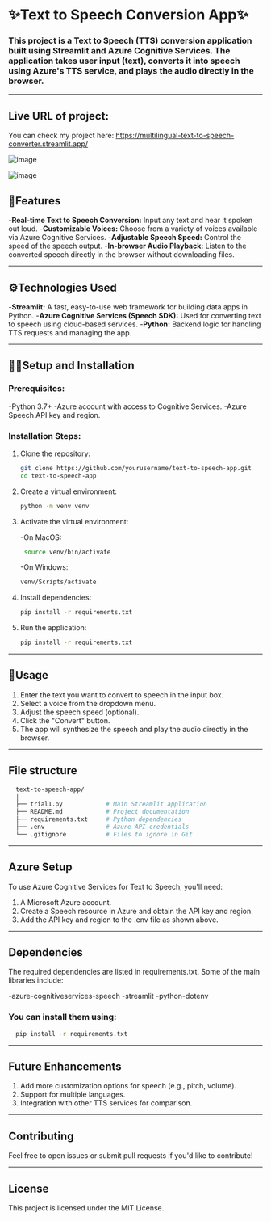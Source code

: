 # ✨Text to Speech Conversion App✨

### This project is a Text to Speech (TTS) conversion application built using Streamlit and Azure Cognitive Services. The application takes user input (text), converts it into speech using Azure's TTS service, and plays the audio directly in the browser.

---

## Live URL of project:

You can check my project here: https://multilingual-text-to-speech-converter.streamlit.app/

![image](https://github.com/user-attachments/assets/c7f762c0-8144-41e0-a91a-cb44766b4418)

![image](https://github.com/user-attachments/assets/299bbd42-d194-40c5-b137-048d82335837)

## 🚀Features

-**Real-time Text to Speech Conversion:** Input any text and hear it spoken out loud.
-**Customizable Voices:** Choose from a variety of voices available via Azure Cognitive Services.
-**Adjustable Speech Speed:** Control the speed of the speech output.
-**In-browser Audio Playback:** Listen to the converted speech directly in the browser without downloading files.

---

## ⚙️Technologies Used

-**Streamlit:** A fast, easy-to-use web framework for building data apps in Python.
-**Azure Cognitive Services (Speech SDK):** Used for converting text to speech using cloud-based services.
-**Python:** Backend logic for handling TTS requests and managing the app.

---

## 🫴🏻Setup and Installation

### Prerequisites:

-Python 3.7+
-Azure account with access to Cognitive Services.
-Azure Speech API key and region.

### Installation Steps:

1. Clone the repository:

    ```bash
    git clone https://github.com/yourusername/text-to-speech-app.git
    cd text-to-speech-app
    ```

2. Create a virtual environment:

   ```bash
   python -m venv venv
   ```

3. Activate the virtual environment:

   -On MacOS:
   
   ```bash
    source venv/bin/activate
   ```
   
   -On Windows:

    ```bash
    venv/Scripts/activate
    ```

5. Install dependencies:

   ```bash
   pip install -r requirements.txt
   ```

6. Run the application:

   ```bash
   pip install -r requirements.txt
   ```
---

## 👤Usage

1. Enter the text you want to convert to speech in the input box.
2. Select a voice from the dropdown menu.
3. Adjust the speech speed (optional).
4. Click the "Convert" button.
5. The app will synthesize the speech and play the audio directly in the browser.

--- 

## File structure

  ```bash
    text-to-speech-app/
    │
    ├── trial1.py            # Main Streamlit application
    ├── README.md            # Project documentation
    ├── requirements.txt     # Python dependencies
    ├── .env                 # Azure API credentials
    └── .gitignore           # Files to ignore in Git
  ```

---

## Azure Setup

To use Azure Cognitive Services for Text to Speech, you'll need:

1. A Microsoft Azure account.
2. Create a Speech resource in Azure and obtain the API key and region.
3. Add the API key and region to the .env file as shown above.

---

## Dependencies

The required dependencies are listed in requirements.txt. Some of the main libraries include:

-azure-cognitiveservices-speech
-streamlit
-python-dotenv

### You can install them using:

  ```bash
    pip install -r requirements.txt
  ```

---

## Future Enhancements

1. Add more customization options for speech (e.g., pitch, volume).
2. Support for multiple languages.
3. Integration with other TTS services for comparison.

---

## Contributing

Feel free to open issues or submit pull requests if you'd like to contribute!

---

## License

This project is licensed under the MIT License.

